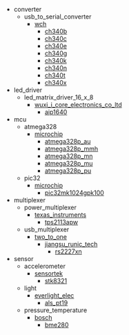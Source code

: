 * converter
  * usb_to_serial_converter
    * [wch](converter/usb_to_serial_converter/wch)
      * [ch340b](converter/usb_to_serial_converter/wch/ch340b)
      * [ch340c](converter/usb_to_serial_converter/wch/ch340b/ch340c)
      * [ch340e](converter/usb_to_serial_converter/wch/ch340b/ch340c/ch340e)
      * [ch340g](converter/usb_to_serial_converter/wch/ch340b/ch340c/ch340e/ch340g)
      * [ch340k](converter/usb_to_serial_converter/wch/ch340b/ch340c/ch340e/ch340g/ch340k)
      * [ch340n](converter/usb_to_serial_converter/wch/ch340b/ch340c/ch340e/ch340g/ch340k/ch340n)
      * [ch340t](converter/usb_to_serial_converter/wch/ch340b/ch340c/ch340e/ch340g/ch340k/ch340n/ch340t)
      * [ch340x](converter/usb_to_serial_converter/wch/ch340b/ch340c/ch340e/ch340g/ch340k/ch340n/ch340t/ch340x)
* led_driver
  * led_matrix_driver_16_x_8
    * [wuxi_i_core_electronics_co_ltd](led_driver/led_matrix_driver_16_x_8/wuxi_i_core_electronics_co_ltd)
      * [aip1640](led_driver/led_matrix_driver_16_x_8/wuxi_i_core_electronics_co_ltd/aip1640)
* mcu
  * atmega328
    * [microchip](mcu/atmega328/microchip)
      * [atmega328p_au](mcu/atmega328/microchip/atmega328p_au)
      * [atmega328p_mmh](mcu/atmega328/microchip/atmega328p_au/atmega328p_mmh)
      * [atmega328p_mn](mcu/atmega328/microchip/atmega328p_au/atmega328p_mmh/atmega328p_mn)
      * [atmega328p_mu](mcu/atmega328/microchip/atmega328p_au/atmega328p_mmh/atmega328p_mn/atmega328p_mu)
      * [atmega328p_pu](mcu/atmega328/microchip/atmega328p_au/atmega328p_mmh/atmega328p_mn/atmega328p_mu/atmega328p_pu)
  * pic32
    * [microchip](mcu/atmega328/microchip/atmega328p_au/atmega328p_mmh/atmega328p_mn/atmega328p_mu/atmega328p_pu/pic32/microchip)
      * [pic32mk1024gpk100](mcu/atmega328/microchip/atmega328p_au/atmega328p_mmh/atmega328p_mn/atmega328p_mu/atmega328p_pu/pic32/microchip/pic32mk1024gpk100)
* multiplexer
  * power_multiplexer
    * [texas_instruments](multiplexer/power_multiplexer/texas_instruments)
      * [tps2113apw](multiplexer/power_multiplexer/texas_instruments/tps2113apw)
  * usb_multiplexer
    * [two_to_one](multiplexer/power_multiplexer/texas_instruments/tps2113apw/usb_multiplexer/two_to_one)
      * [jiangsu_runic_tech](multiplexer/power_multiplexer/texas_instruments/tps2113apw/usb_multiplexer/two_to_one/jiangsu_runic_tech)
        * [rs2227xn](rs2227xn)
* sensor
  * accelerometer
    * [sensortek](sensor/accelerometer/sensortek)
      * [stk8321](sensor/accelerometer/sensortek/stk8321)
  * light
    * [everlight_elec](sensor/accelerometer/sensortek/stk8321/light/everlight_elec)
      * [als_pt19](sensor/accelerometer/sensortek/stk8321/light/everlight_elec/als_pt19)
  * pressure_temperature
    * [bosch](sensor/accelerometer/sensortek/stk8321/light/everlight_elec/als_pt19/pressure_temperature/bosch)
      * [bme280](sensor/accelerometer/sensortek/stk8321/light/everlight_elec/als_pt19/pressure_temperature/bosch/bme280)
